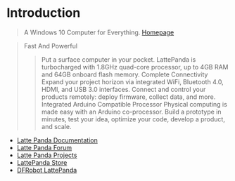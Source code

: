 # Introduction

> A Windows 10 Computer for Everything. [Homepage](http://www.lattepanda.com/)

> Fast And Powerful
> > Put a surface computer in your pocket. LattePanda is turbocharged with 1.8GHz quad-core processor, up to 4GB RAM and 64GB onboard flash memory.
> Complete Connectivity
> > Expand your project horizon via integrated WiFi, Bluetooth 4.0, HDMI, and USB 3.0 interfaces. Connect and control your products remotely: deploy firmware, collect data, and more.
> Integrated Arduino Compatible Processor
> > Physical computing is made easy with an Arduino co-processor. Build a prototype in minutes, test your idea, optimize your code, develop a product, and scale.

- [Latte Panda Documentation](http://www.lattepanda.com/docs/)
- [Latte Panda Forum](http://www.lattepanda.com/forum/)
- [Latte Panda Projects](http://www.lattepanda.com/maintenance/)
- [LattePanda Store](http://www.dfrobot.com/index.php?route=product/search&description=true&search=lattepanda)
- [DFRobot LattePanda](http://www.dfrobot.com/index.php?route=product/product&product_id=1404)


